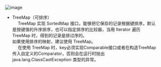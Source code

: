 
  
![image](https://gitee.com/wt1814/pic-host/raw/master/images/java/JDK/Collection/collection-3.png)  

* TreeMap（可排序）  
&emsp; TreeMap 实现 SortedMap 接口，能够把它保存的记录根据键排序，默认是按键值的升序排序，也可以指定排序的比较器，当用 Iterator 遍历 &emsp; TreeMap 时，得到的记录是排过序的。  
如果使用排序的映射，建议使用 TreeMap。  
&emsp; 在使用 TreeMap 时，key必须实现Comparable接口或者在构造TreeMap传入自定义的Comparator，否则会在运行时抛出 java.lang.ClassCastException 类型的异常。  

